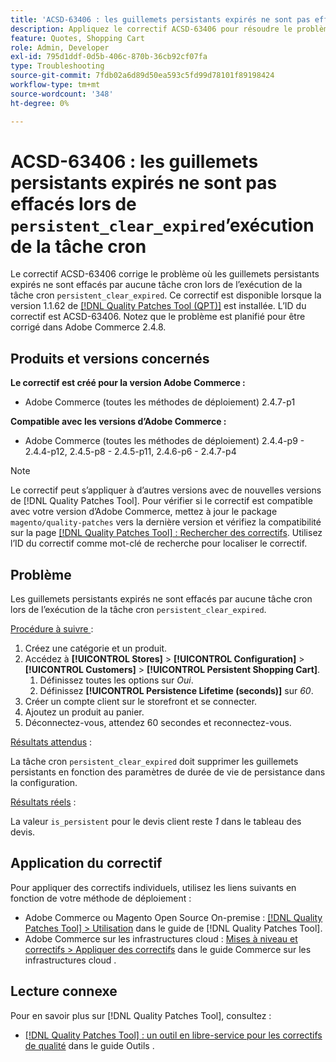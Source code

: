 ```yaml
---
title: 'ACSD-63406 : les guillemets persistants expirés ne sont pas effacés lors de l’exécution de la tâche cron persistent_clear_expired'
description: Appliquez le correctif ACSD-63406 pour résoudre le problème d’Adobe Commerce où les guillemets persistants expirés ne sont effacés par aucune tâche cron lors de l’exécution de la tâche cron « persistent_clear_expired ».
feature: Quotes, Shopping Cart
role: Admin, Developer
exl-id: 795d1ddf-0d5b-406c-870b-36cb92cf07fa
type: Troubleshooting
source-git-commit: 7fdb02a6d89d50ea593c5fd99d78101f89198424
workflow-type: tm+mt
source-wordcount: '348'
ht-degree: 0%

---
```


# ACSD-63406 : les guillemets persistants expirés ne sont pas effacés lors de `persistent_clear_expired`’exécution de la tâche cron

Le correctif ACSD-63406 corrige le problème où les guillemets persistants expirés ne sont effacés par aucune tâche cron lors de l’exécution de la tâche cron `persistent_clear_expired`. Ce correctif est disponible lorsque la version 1.1.62 de [[!DNL Quality Patches Tool (QPT)]](/help/tools/quality-patches-tool/quality-patches-tool-to-self-serve-quality-patches.md) est installée. L’ID du correctif est ACSD-63406. Notez que le problème est planifié pour être corrigé dans Adobe Commerce 2.4.8.

## Produits et versions concernés

**Le correctif est créé pour la version Adobe Commerce :**

* Adobe Commerce (toutes les méthodes de déploiement) 2.4.7-p1

**Compatible avec les versions d’Adobe Commerce :**

* Adobe Commerce (toutes les méthodes de déploiement) 2.4.4-p9 - 2.4.4-p12, 2.4.5-p8 - 2.4.5-p11, 2.4.6-p6 - 2.4.7-p4

>[!NOTE]
>
>Le correctif peut s’appliquer à d’autres versions avec de nouvelles versions de [!DNL Quality Patches Tool]. Pour vérifier si le correctif est compatible avec votre version d’Adobe Commerce, mettez à jour le package `magento/quality-patches` vers la dernière version et vérifiez la compatibilité sur la page [[!DNL Quality Patches Tool] : Rechercher des correctifs](https://experienceleague.adobe.com/tools/commerce-quality-patches/index.html). Utilisez l’ID du correctif comme mot-clé de recherche pour localiser le correctif.

## Problème

Les guillemets persistants expirés ne sont effacés par aucune tâche cron lors de l’exécution de la tâche cron `persistent_clear_expired`.

<u>Procédure à suivre </u> :

1. Créez une catégorie et un produit.
1. Accédez à **[!UICONTROL Stores]** > **[!UICONTROL Configuration]** > **[!UICONTROL Customers]** > **[!UICONTROL Persistent Shopping Cart]**.
   1. Définissez toutes les options sur *Oui*.
   1. Définissez **[!UICONTROL Persistence Lifetime (seconds)]** sur *60*.
1. Créer un compte client sur le storefront et se connecter.
1. Ajoutez un produit au panier.
1. Déconnectez-vous, attendez 60 secondes et reconnectez-vous.

<u>Résultats attendus</u> :

La tâche cron `persistent_clear_expired` doit supprimer les guillemets persistants en fonction des paramètres de durée de vie de persistance dans la configuration.

<u>Résultats réels</u> :

La valeur `is_persistent` pour le devis client reste *1* dans le tableau des devis.

## Application du correctif

Pour appliquer des correctifs individuels, utilisez les liens suivants en fonction de votre méthode de déploiement :

* Adobe Commerce ou Magento Open Source On-premise : [[!DNL Quality Patches Tool] > Utilisation](/help/tools/quality-patches-tool/usage.md) dans le guide de [!DNL Quality Patches Tool].
* Adobe Commerce sur les infrastructures cloud : [Mises à niveau et correctifs > Appliquer des correctifs](https://experienceleague.adobe.com/docs/commerce-cloud-service/user-guide/develop/upgrade/apply-patches.html) dans le guide Commerce sur les infrastructures cloud .


## Lecture connexe

Pour en savoir plus sur [!DNL Quality Patches Tool], consultez :

* [[!DNL Quality Patches Tool] : un outil en libre-service pour les correctifs de qualité](/help/tools/quality-patches-tool/quality-patches-tool-to-self-serve-quality-patches.md) dans le guide Outils .
